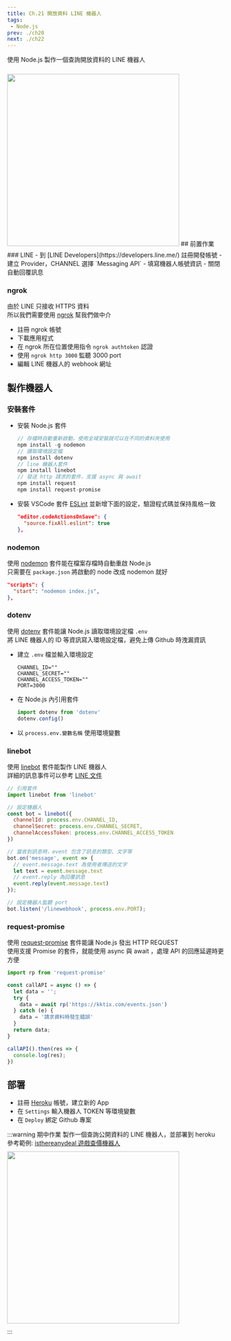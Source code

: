 ```yaml
--- 
title: Ch.21 開放資料 LINE 機器人
tags:
 - Node.js
prev: ./ch20
next: ./ch22
---
```

使用 Node.js 製作一個查詢開放資料的 LINE 機器人  
<!-- more -->
<img src="/F2E-book/images/ch21/webhook.png" height="400" style="margin: 10px 0;">
## 前置作業
### LINE
- 到 [LINE Developers](https://developers.line.me/) 註冊開發帳號
- 建立 Provider，CHANNEL 選擇 `Messaging API`
- 填寫機器人帳號資訊
- 關閉自動回覆訊息

### ngrok
由於 LINE 只接收 HTTPS 資料  
所以我們需要使用 [ngrok](https://ngrok.com/) 幫我們做中介  
- 註冊 ngrok 帳號
- 下載應用程式
- 在 ngrok 所在位置使用指令 `ngrok authtoken` 認證
- 使用 `ngrok http 3000` 監聽 3000 port
- 編輯 LINE 機器人的 webhook 網址

## 製作機器人
### 安裝套件
- 安裝 Node.js 套件
  ```js
  // 存檔時自動重新啟動，使用全域安裝就可以在不同的資料夾使用
  npm install -g nodemon
  // 讀取環境設定檔
  npm install dotenv
  // line 機器人套件
  npm install linebot
  // 發送 http 請求的套件，支援 async 與 await
  npm install request
  npm install request-promise
  ```
- 安裝 VSCode 套件 [ESLint](https://marketplace.visualstudio.com/items?itemName=dbaeumer.vscode-eslint) 並新增下面的設定，驗證程式碼並保持風格一致
  ```json
  "editor.codeActionsOnSave": {
    "source.fixAll.eslint": true
  },
  ```

### nodemon
使用 [nodemon](https://www.npmjs.com/package/nodemon) 套件能在檔案存檔時自動重啟 Node.js  
只需要在 `package.json` 將啟動的 node 改成 nodemon 就好  
```json
"scripts": {
  "start": "nodemon index.js",
},
```

### dotenv
使用 [dotenv](https://www.npmjs.com/package/dotenv) 套件能讓 Node.js 讀取環境設定檔 `.env`  
將 LINE 機器人的 ID 等資訊寫入環境設定檔，避免上傳 Github 時洩漏資訊  

- 建立 `.env` 檔並輸入環境設定
    ```
    CHANNEL_ID=""
    CHANNEL_SECRET=""
    CHANNEL_ACCESS_TOKEN=""
    PORT=3000
    ```
- 在 Node.js 內引用套件
    ```js
    import dotenv from 'dotenv'
    dotenv.config()
    ```
- 以 `process.env.變數名稱` 使用環境變數

### linebot
使用 [linebot](https://www.npmjs.com/package/linebot) 套件能製作 LINE 機器人  
詳細的訊息事件可以參考 [LINE 文件](https://developers.line.biz/en/reference/messaging-api/#message-event)
```js
// 引用套件
import linebot from 'linebot'

// 設定機器人
const bot = linebot({
  channelId: process.env.CHANNEL_ID,
  channelSecret: process.env.CHANNEL_SECRET,
  channelAccessToken: process.env.CHANNEL_ACCESS_TOKEN
})

// 當收到訊息時，event 包含了訊息的類型、文字等
bot.on('message', event => {
  // event.message.text 為使用者傳送的文字
  let text = event.message.text
  // event.reply 為回覆訊息
  event.reply(event.message.text)
});

// 設定機器人監聽 port
bot.listen('/linewebhook', process.env.PORT);
```

### request-promise
使用 [request-promise](https://www.npmjs.com/package/request-promise) 套件能讓 Node.js 發出 HTTP REQUEST  
使用支援 Promise 的套件，就能使用 async 與 await ，處理 API 的回應延遲時更方便  
```js
import rp from 'request-promise'

const callAPI = async () => {
  let data = '';
  try {
    data = await rp('https://kktix.com/events.json')
  } catch (e) {
    data = '請求資料時發生錯誤'
  }
  return data;
}

callAPI().then(res => {
  console.log(res);
})
```

## 部署
- 註冊 [Heroku](https://www.heroku.com/) 帳號，建立新的 App
- 在 `Settings` 輸入機器人 TOKEN 等環境變數
- 在 `Deploy` 綁定 Github 專案

:::warning 期中作業
製作一個查詢公開資料的 LINE 機器人，並部署到 heroku  
參考範例: [isthereanydeal 遊戲查價機器人](https://github.com/rogeraabbccdd/Linebot-Deals)  
<img src="https://raw.githubusercontent.com/rogeraabbccdd/Linebot-Deals/master/preview.png" height="400" style="margin: 10px 0;">  
:::